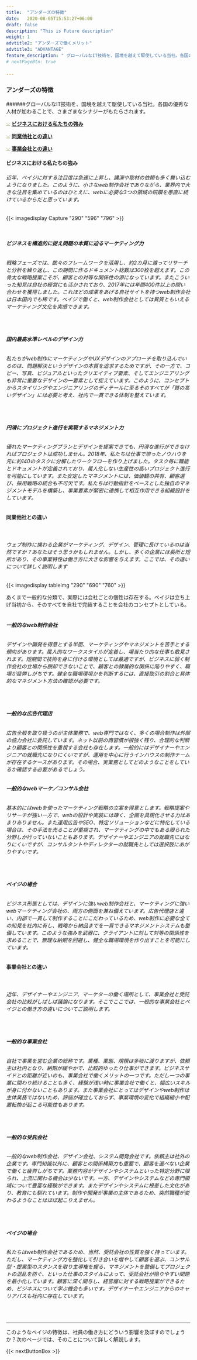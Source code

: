 ```yaml
---
title:  "アンダーズの特徴"
date:   2020-08-05T15:53:27+06:00
draft: false
description: "This is Future description"
weight: 1
advtitle2: "アンダーズで働くメリット"
advtitle3: "ADVANTAGE"
feature_description: " グローバルなIT技術を、国境を越えて駆使している当社。各国の優秀な人材が加わることで、さまざまなシナジーがもたらされます。"
# nextPageBtn: true

---
```


### **アンダーズの特徴**

 ######グローバルなIT技術を、国境を越えて駆使している当社。各国の優秀な人材が加わることで、さまざまなシナジーがもたらされます。


![Image not available](../../ico_arw_page_anchor.webp "Title")  [**ビジネスにおける私たちの強み**](#ビジネスにおける私たちの強み)   

![Image not available](../../ico_arw_page_anchor.webp "Title") [**同業他社との違い**](#同業他社との違い)   

![Image not available](../../ico_arw_page_anchor.webp "Title") [**事業会社との違い**](#事業会社との違い)   


#### **ビジネスにおける私たちの強み**

###### 近年、ベイジに対する注目度は急速に上昇し、講演や取材の依頼も多く舞い込むようになりました。このように、小さなweb制作会社でありながら、業界内で大きな注目を集めているのはひとえに、webに必要な3つの領域の研鑽を愚直に続けているからだと思っています。   


<!-- ![Image not available](Capture.PNG "Title") -->

{{< imagedisplay Capture "290" "596" "796" >}}

&nbsp;
&nbsp;

###### **ビジネスを構造的に捉え問題の本質に迫るマーケティング力**

###### 戦略フェーズでは、数々のフレームワークを活用し、約2カ月に渡ってリサーチと分析を繰り返し、この期間に作るドキュメント総数は300枚を超えます。この骨太な戦略提案こそが、顧客との対等な関係性の源になっています。またこういった知見は自社の経営にも活かされており、2017年には年間400件以上の問い合わせを獲得しました。これほどの成果をあげる自社サイトを持つweb制作会社は日本国内でも稀です。ベイジで働くと、web制作会社としては異質ともいえるマーケティング文化を実感できます。       
&nbsp;
&nbsp;
###### **国内最高水準レベルのデザイン力**

###### 私たちがweb制作にマーケティングやUXデザインのアプローチを取り込んでいるのは、問題解決というデザインの本質を追求するためですが、その一方で、コピー、写真、ビジュアルといったクリエイティブ要素、そしてエンジニアリングも非常に重要なデザインの一要素として捉えています。このように、コンセプトからスタイリングやエンジニアリングのディテールに至るそのすべてが「質の高いデザイン」には必要と考え、社内で一貫できる体制を整えています。   
&nbsp;
&nbsp;
###### **円滑にプロジェクト進行を実現するマネジメント力**
###### 優れたマーケティングプランとデザインを提案できても、円滑な進行ができなければプロジェクトは成功しません。2018年、私たちは仕事で培ったノウハウを元に約140のタスクに分解したワークフローを作り上げました。タスク毎に職能とドキュメントが定義されており、属人化しない生産性の高いプロジェクト進行を可能にしています。また安定したマネジメントには、価値観の共有、顧客選び、採用戦略の統合も不可欠です。私たちは行動指針をベースとした独自のマネジメントモデルを構築し、事業要素が緊密に連携して相互作用できる組織設計をしています。      

#### **同業他社との違い**


&nbsp;
&nbsp;
###### ウェブ制作に携わる企業がマーケティング、デザイン、管理に長けているのは当然ですか？あなたはそう思うかもしれません。しかし、多くの企業には長所と短所があり、その事業特性は働き方に大きな影響を与えます。ここでは、その違いについて詳しく説明します   

<!-- ![Image Not Available](tableimg.svg "TITLE") -->

{{< imagedisplay tableimg "290" "690" "760" >}}


あくまで一般的な分類で、実際には会社ごとの個性は存在する。ベイジは立ち上げ当初から、そのすべてを自社で完結することを会社のコンセプトとしている。   
&nbsp;
&nbsp;

###### **一般的なweb制作会社**
###### デザインや開発を得意とする半面、マーケティングやマネジメントを苦手とする傾向があります。属人的なワークスタイルが定着し、場当たり的な仕事も散見されます。短期間で技術を身に付ける環境としては最適ですが、ビジネスに弱く制作会社の立場から脱却できないことで、顧客との隷属的な関係に陥りやすく、職場が疲弊しがちです。健全な職場環境かを判断するには、直接取引の割合と具体的なマネジメント方法の確認が必要です。     
&nbsp;
&nbsp; 

###### **一般的な広告代理店**
###### 広告全般を取り扱うのが主体業務で、web専門ではなく、多くの場合制作は外部の協力会社に委託しています。ネット以前の商習慣が根強く残り、合理的な判断より顧客との関係性を重視する会社も存在します。一般的にはデザイナーやエンジニアの就職先になりにくいですが、運用を中心に行うインハウスの制作チームが存在するケースがあります。その場合、実業務としてどのようなことをしているか確認する必要があるでしょう。     

###### **一般的なwebマーケ／コンサル会社**
###### 基本的にはwebを使ったマーケティング戦略の立案を得意とします。戦略提案やリサーチが強い一方で、webの設計や実装には疎く、企画を具現化させる力はあまりありません。また運用広告やSEO、特定ソリューションなどに特化している場合は、その手法を売ることが重視され、マーケティングの中でもある限られた分野しか行っていないこともあります。デザイナーやエンジニアの就職先にはなりにくいですが、コンサルタントやディレクターの就職先としては選択肢にあがりやすいです。     
&nbsp;
&nbsp;

###### **ベイジの場合**
###### ビジネス形態としては、デザインに強いweb制作会社と、マーケティングに強いwebマーケティング会社の、両方の側面を兼ね備えています。広告代理店と違い、内部で一貫して制作することにこだわっているため、web制作に必要な全ての知見を社内に有し、戦略から納品までを一貫できるマネジメントシステムも整備しています。このような強みを武器に、クライアントに対して対等の関係性を求めることで、無理な納期を回避し、健全な職場環境を作り出すことを可能にしています。        


#### **事業会社との違い**

&nbsp;
&nbsp;
###### 近年、デザイナーやエンジニア、マーケターの働く場所として、事業会社と受託会社の比較がしばしば議論になります。そこでここでは、一般的な事業会社とベイジとの働き方の違いについてご説明します。      
&nbsp;
&nbsp;

###### **一般的な事業会社**
###### 自社で事業を営む企業の総称です。業種、業態、規模は多岐に渡りますが、依頼主は社内となり、納期が緩やかで、比較的ゆったり仕事ができます。ビジネスサイドとの距離が近いのも、事業会社で働くメリットの一つです。ただし一つの事業に関わり続けることも多く、経験が浅い時に事業会社で働くと、幅広いスキルが身に付かないこともあります。また事業会社にとってはデザインやweb制作は主体業務ではないため、評価が確立しておらず、事業環境の変化で組織縮小や配置転換が起こる可能性もあります。    
&nbsp;
&nbsp;

###### **一般的な受託会社**
###### 一般的なweb制作会社、デザイン会社、システム開発会社です。依頼主は社外の企業です。専門知識以外に、顧客との関係構築力も重要で、顧客を選べない企業で働くと疲弊しがちです。業務内容がデザインやシステムといった特定分野に限られ、上流に関わる機会は少ないです。一方、デザインやシステムなどの専門領域について豊富な経験ができます。またデザインやシステムに根差した文化があり、教育にも馴れています。制作や開発が事業の主体であるため、突然職種が変わるようなことはほぼ起こりえません。    
&nbsp;
&nbsp;
###### **ベイジの場合**
###### 私たちはweb制作会社であるため、当然、受託会社の性質を強く持っています。ただし、マーケティング力を強化して引き合いを増やして顧客を選ぶ、コンサル型・提案型のスタンスを取り主導権を握る、マネジメントを整備してプロジェクトの混乱を防ぐ、といった仕事のスタイルによって、受託会社が陥りやすい問題を最小化しています。顧客に深く関与し、経営層に対する戦略提案ができるため、ビジネスについて学ぶ機会も多いです。デザイナーやエンジニアからのキャリアパスも社内に存在しています。   
&nbsp;
&nbsp;

---
このようなベイジの特徴は、社員の働き方にどういう影響を及ぼすのでしょうか？次のページでは、そのことについて詳しく解説します。

{{< nextButtonBox >}}

